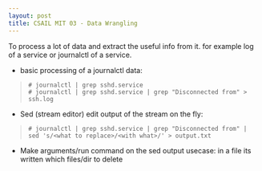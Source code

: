 ```yaml
---
layout: post
title: CSAIL MIT 03 - Data Wrangling
---
```


To process a lot of data and extract the useful info from it. for example log of a service or journalctl of a service.

- basic processing of a journalctl data:

> `# journalctl | grep sshd.service` <br>
> `# journalctl | grep sshd.service | grep "Disconnected from" > ssh.log`

- Sed (stream editor) edit output of the stream on the fly:

> `# journalctl | grep sshd.service | grep "Disconnected from" | sed 's/<what to replace>/<with what>/' > output.txt`

- Make arguments/run command on the sed output
usecase: in a file its written which files/dir to delete